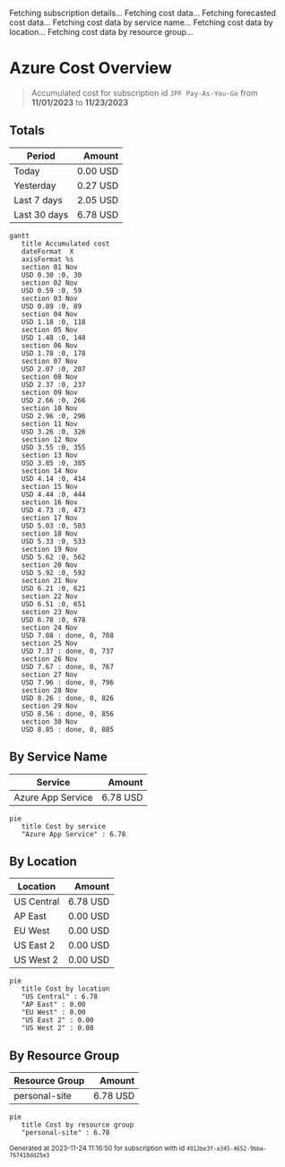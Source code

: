 Fetching subscription details...
Fetching cost data...
Fetching forecasted cost data...
Fetching cost data by service name...
Fetching cost data by location...
Fetching cost data by resource group...
# Azure Cost Overview

> Accumulated cost for subscription id `JPF Pay-As-You-Go` from **11/01/2023** to **11/23/2023**

## Totals

|Period|Amount|
|---|---:|
|Today|0.00 USD|
|Yesterday|0.27 USD|
|Last 7 days|2.05 USD|
|Last 30 days|6.78 USD|

```mermaid
gantt
   title Accumulated cost
   dateFormat  X
   axisFormat %s
   section 01 Nov
   USD 0.30 :0, 30
   section 02 Nov
   USD 0.59 :0, 59
   section 03 Nov
   USD 0.89 :0, 89
   section 04 Nov
   USD 1.18 :0, 118
   section 05 Nov
   USD 1.48 :0, 148
   section 06 Nov
   USD 1.78 :0, 178
   section 07 Nov
   USD 2.07 :0, 207
   section 08 Nov
   USD 2.37 :0, 237
   section 09 Nov
   USD 2.66 :0, 266
   section 10 Nov
   USD 2.96 :0, 296
   section 11 Nov
   USD 3.26 :0, 326
   section 12 Nov
   USD 3.55 :0, 355
   section 13 Nov
   USD 3.85 :0, 385
   section 14 Nov
   USD 4.14 :0, 414
   section 15 Nov
   USD 4.44 :0, 444
   section 16 Nov
   USD 4.73 :0, 473
   section 17 Nov
   USD 5.03 :0, 503
   section 18 Nov
   USD 5.33 :0, 533
   section 19 Nov
   USD 5.62 :0, 562
   section 20 Nov
   USD 5.92 :0, 592
   section 21 Nov
   USD 6.21 :0, 621
   section 22 Nov
   USD 6.51 :0, 651
   section 23 Nov
   USD 6.78 :0, 678
   section 24 Nov
   USD 7.08 : done, 0, 708
   section 25 Nov
   USD 7.37 : done, 0, 737
   section 26 Nov
   USD 7.67 : done, 0, 767
   section 27 Nov
   USD 7.96 : done, 0, 796
   section 28 Nov
   USD 8.26 : done, 0, 826
   section 29 Nov
   USD 8.56 : done, 0, 856
   section 30 Nov
   USD 8.85 : done, 0, 885
```

## By Service Name

|Service|Amount|
|---|---:|
|Azure App Service|6.78 USD|

```mermaid
pie
   title Cost by service
   "Azure App Service" : 6.78
```

## By Location

|Location|Amount|
|---|---:|
|US Central|6.78 USD|
|AP East|0.00 USD|
|EU West|0.00 USD|
|US East 2|0.00 USD|
|US West 2|0.00 USD|

```mermaid
pie
   title Cost by location
   "US Central" : 6.78
   "AP East" : 0.00
   "EU West" : 0.00
   "US East 2" : 0.00
   "US West 2" : 0.00
```

## By Resource Group

|Resource Group|Amount|
|---|---:|
|personal-site|6.78 USD|

```mermaid
pie
   title Cost by resource group
   "personal-site" : 6.78
```

<sup>Generated at 2023-11-24 11:16:50 for subscription with id `4913be3f-a345-4652-9bba-767418dd25e3`</sup>
